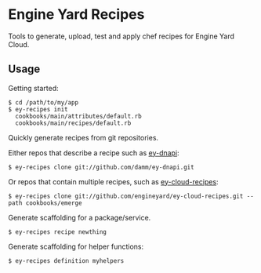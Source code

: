 # Engine Yard Recipes

Tools to generate, upload, test and apply chef recipes for Engine Yard Cloud.

## Usage

Getting started:

```
$ cd /path/to/my/app
$ ey-recipes init
  cookbooks/main/attributes/default.rb
  cookbooks/main/recipes/default.rb
```

Quickly generate recipes from git repositories.

Either repos that describe a recipe such as [ey-dnapi](https://github.com/damm/ey-dnapi):

```
$ ey-recipes clone git://github.com/damm/ey-dnapi.git
```

Or repos that contain multiple recipes, such as [ey-cloud-recipes](https://github.com/engineyard/ey-cloud-recipes/tree/master/cookbooks/):

```
$ ey-recipes clone git://github.com/engineyard/ey-cloud-recipes.git --path cookbooks/emerge
```

Generate scaffolding for a package/service.

```
$ ey-recipes recipe newthing
```

Generate scaffolding for helper functions:

```
$ ey-recipes definition myhelpers
```
